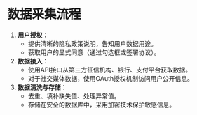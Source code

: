 # 数据采集流程

1. **用户授权**：
   - 提供清晰的隐私政策说明，告知用户数据用途。
   - 获取用户的显式同意（通过勾选框或签署协议）。
2. **数据接入**：
   - 使用API接口从第三方征信机构、银行、支付平台获取数据。
   - 对于社交媒体数据，使用OAuth授权机制访问用户公开信息。
3. **数据清洗与存储**：
   - 去重、填补缺失值、处理异常值。
   - 存储在安全的数据库中，采用加密技术保护敏感信息。